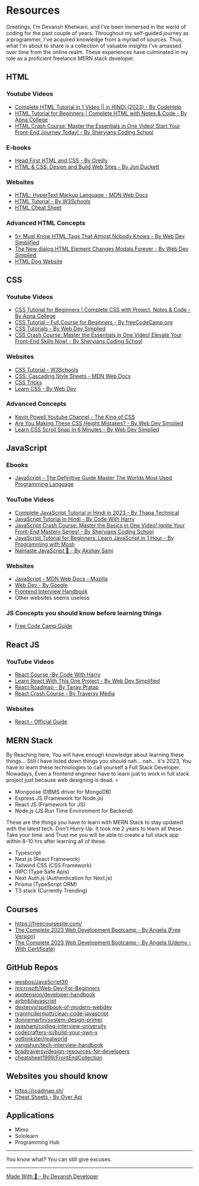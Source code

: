 #  Resources
Greetings, I'm Devansh Khetwani, and I've been immersed in the world of coding for the past couple of years. Throughout my self-guided journey as a programmer, I've acquired knowledge from a myriad of sources. Thus, what I'm about to share is a collection of valuable insights I've amassed over time from the online realm. These experiences have culminated in my role as a proficient freelance MERN stack developer.
## HTML
### Youtube Videos
 - [Complete HTML Tutorial in 1 Video || in HINDI (2023)  - By CodeHelp](https://www.youtube.com/watch?v=k7ELO356Npo&pp=ygUEaHRtbA==)
 - [HTML Tutorial for Beginners | Complete HTML with Notes & Code - By Apna College](https://www.youtube.com/watch?v=HcOc7P5BMi4&pp=ygUEaHRtbA%3D%3D)
 - [HTML Crash Course: Master the Essentials in One Video! Start Your Front-End Journey Today! - By Sheryians Coding School ](https://www.youtube.com/watch?v=4dprtEzunIk)
### E-books
  - [Head First HTML and CSS  - By Oreilly ](https://www.pdfiles.net/storage/Books/WebApps-Programming-and-Internet/oreilly.head.first.html.and.css.2nd.edition.sep.2012.isbn.0596159900.pdf)
  - [HTML & CSS: Design and Build Web Sites - By Jon Duckett](https://zlibrary.to/filedownload/html-css-pdf)
 ### Websites
  - [HTML: HyperText Markup Language - MDN Web Docs](https://developer.mozilla.org/en-US/docs/Web/HTML)
  - [HTML Tutorial - By W3Schools](https://www.w3schools.com/html/)
  - [HTML Cheat Sheet](https://htmlcheatsheet.com/)

### Advanced HTML Concepts
 - [5+ Must Know HTML Tags That Almost Nobody Knows - By Web Dev Simplified](https://www.youtube.com/watch?v=iX_QyjdctsQ&pp=ygUNYWR2YW5jZWQgaHRtbA%3D%3D)
 - [The New dialog HTML Element Changes Modals Forever - By Web Dev Simplied](https://www.youtube.com/watch?v=ywtkJkxJsdg)
 -  [HTML Dog Website](https://www.htmldog.com/guides/html/advanced/)
## CSS
### Youtube Videos
 - [CSS Tutorial for Beginners | Complete CSS with Project, Notes & Code - By Apna College](https://www.youtube.com/watch?v=ESnrn1kAD4E)
 - [CSS Tutorial – Full Course for Beginners - By freeCodeCamp.org](https://www.youtube.com/watch?v=OXGznpKZ_sA)
 - [CSS Tutorials - By Web Dev Simplied](https://www.youtube.com/watch?v=YszONjKpgg4&list=PLZlA0Gpn_vH8mpXIUHjWoMAAgoCEinL0R&pp=iAQB)
 - [CSS Crash Course: Master the Essentials in One Video! Elevate Your Front-End Skills Now! - By Sheryians Coding School](https://www.youtube.com/watch?v=K1naz9wBwKU)
### Websites
 - [CSS Tutorial - W3Schools](https://www.w3schools.com/css/)
 - [CSS: Cascading Style Sheets - MDN Web Docs](https://developer.mozilla.org/en-US/docs/Web/CSS)
 - [CSS Tricks](https://css-tricks.com/)
 - [Learn CSS - By Web Dev](https://web.dev/learn/css/)
### Advanced Concepts
 - [Kevin Powell Youtube Channel - The King of CSS](https://www.youtube.com/@KevinPowell/playlists)
 - [Are You Making These CSS Height Mistakes? - By Web Dev Simplied](https://www.youtube.com/watch?v=-sF5KsEo6gM&pp=ygUWY3NzIHdlYiBkZXYgc2ltcGxpZmllZA%3D%3D)
 - [Learn CSS Scroll Snap In 6 Minutes - By Web Dev Simplied](https://www.youtube.com/watch?v=ytl6TrroGis&pp=ygUWY3NzIHdlYiBkZXYgc2ltcGxpZmllZA%3D%3D)
## JavaScript
### Ebooks
 - [ JavaScript - The Definitive Guide Master The Worlds Most Used Programming Language](https://dokumen.pub/qdownload/javascript-the-definitive-guide-master-the-worlds-most-used-programming-language-9781491951989-1491951982.html)
### YouTube Videos
 - [Complete JavaScript Tutorial in Hindi in 2023 - By Thapa Technical](https://www.youtube.com/watch?v=KGkiIBTq0y0)
 - [JavaScript Tutorial In Hindi - By Code With Harry](https://www.youtube.com/watch?v=hKB-YGF14SY)
 - [JavaScript Crash Course: Master the Basics in One Video! Ignite Your Front-End Mastery Series!  - By Sheryians Coding School](https://www.youtube.com/watch?v=htznIeWKgg8)
 - [JavaScript Tutorial for Beginners: Learn JavaScript in 1 Hour - By Programming with Mosh](https://www.youtube.com/watch?v=W6NZfCO5SIk)
 - [Namaste JavaScript 🙏 -  By Akshay Saini](https://www.youtube.com/watch?v=pN6jk0uUrD8&list=PLlasXeu85E9cQ32gLCvAvr9vNaUccPVNP)
### Websites
 - [JavaScript - MDN Web Docs - Mozilla](https://developer.mozilla.org/en-US/docs/Web/JavaScript)
 - [Web Dev - By Google](https://web.dev/)
 - [Frontend Interview Handbook](https://www.frontendinterviewhandbook.com/)
 - Other websites seems useless 
### JS Concepts you should know before learning things
 - [Free Code Camp Guide](https://www.freecodecamp.org/news/javascript-concepts-you-should-know-before-learning-react/)
## React JS
### YouTube Videos
 - [React Course -By Code With Harry](https://www.youtube.com/watch?v=-mJFZp84TIY&list=PLu0W_9lII9agx66oZnT6IyhcMIbUMNMdt)
 - [Learn React With This One Project - By Web Dev  Simplified](https://www.youtube.com/watch?v=Rh3tobg7hEo&pp=ygUIcmVhY3QganM%3D)
 - [React Roadmap - By Tanay Pratap](https://www.youtube.com/watch?v=Odjswd2DIUY&pp=ygUIcmVhY3QganM=)
 - [React Crash Course - By Traversy Media](https://www.youtube.com/watch?v=w7ejDZ8SWv8&pp=ygUIcmVhY3QganM=)
### Websites
 - [React - Official Guide](https://react.dev/)
## MERN Stack
By Reaching here, You will have enough knowledge about learning these things... Still I have listed down things you should nah... nah... it's 2023, You have to learn these technologies to call yourself a Full Stack Developer. Nowadays, Even a frontend engineer have to learn just to work in full stack project just because web designing is dead. 💀
 - Mongoose (DBMS driver for MongoDB)
 - Express JS (Framework for Node.js)
 - React JS (Framework for JS)
 - Node.js (JS Run Time Environment for Backend)

These are the things you have to learn with MERN Stack to stay updated with the latest tech. Don't Hurry Up. It took me 2 years to learn all these. Take your time. and Trust me you will be able to create a full stack app within 8-10 hrs after learning all of these.

 - Typescript
 - Next.js (React Framework)
 - Tailwind CSS (CSS Framework)
 - tRPC (Type Safe Apis)
 - Next Auth.js (Authentication for Next.js)
 - Prisma (TypeScript ORM)
 - T3 stack (Currently Trending)
## Courses
 - https://freecoursesite.com/
 - [The Complete 2023 Web Development Bootcamp - By Angela (Free Version)](https://freecoursesite.com/the-complete-web-development-bootcamp-8/)
 - [The Complete 2023 Web Development Bootcamp - By Angela (Udemy - With Certificate)](https://www.udemy.com/course/the-complete-web-development-bootcamp/)
## GitHub Repos
 -   [wesbos/JavaScript30](https://github.com/wesbos/JavaScript30)
 - [microsoft/Web-Dev-For-Beginners](https://github.com/microsoft/Web-Dev-For-Beginners)
 - [apptension/developer-handbook](https://github.com/apptension/developer-handbook)
 - [airbnb/javascript](https://github.com/airbnb/javascript)
 - [dexteryy/spellbook-of-modern-webdev](https://github.com/dexteryy/spellbook-of-modern-webdev)
 - [ryanmcdermott/clean-code-javascript](https://github.com/ryanmcdermott/clean-code-javascript)
 - [donnemartin/system-design-primer](https://github.com/donnemartin/system-design-primer)
 - [jwasham/coding-interview-university](https://github.com/jwasham/coding-interview-university)
 - [codecrafters-io/build-your-own-x](https://github.com/codecrafters-io/build-your-own-x)
 - [gothinkster/realworld](https://github.com/gothinkster/realworld)
 - [yangshun/tech-interview-handbook](https://github.com/yangshun/tech-interview-handbook)
 - [bradtraversy/design-resources-for-developers](https://github.com/bradtraversy/design-resources-for-developers)
 - [cheatsheet1999/FrontEndCollection](https://github.com/cheatsheet1999/FrontEndCollection)

## Websites you should know
  - https://roadmap.sh/
  - [Cheat Sheets - By Over Api](https://overapi.com/)
## Applications
 - Mimo
 - Sololearn
 - Programming Hub
  <hr />
You know what?
You can still give excuses.
  <hr />
  <a href="http://devanshdeveloper.vercel.app/">Made With 💖 - By Devansh Developer</a>
